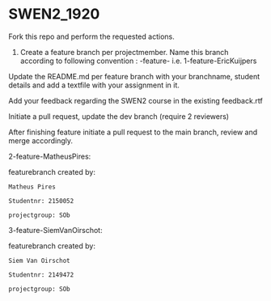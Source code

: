 # SWEN2_1920
Fork this repo and perform the requested actions.

1) Create a feature branch per projectmember. Name this branch according to following convention :
<featureId>-feature-<FirstName><LastName>
  i.e.
1-feature-EricKuijpers
  
  Update the README.md per feature branch with your branchname, student details and add a textfile with your assignment in it.
  
  Add your feedback regarding the SWEN2 course in the existing feedback.rtf
  
  Initiate a pull request, update the dev branch (require 2 reviewers)
  
  After finishing feature initiate a pull request to the main branch, review and merge accordingly.

  2-feature-MatheusPires: 

  featurebranch created by: 
  
    Matheus Pires 

    Studentnr: 2150052 

    projectgroup: SOb
    
  3-feature-SiemVanOirschot: 

  featurebranch created by: 

    Siem Van Oirschot 

    Studentnr: 2149472 

    projectgroup: SOb
